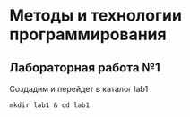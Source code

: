 # Методы и технологии программирования

## Лабораторная работа №1

Создадим и перейдет в каталог lab1

```
mkdir lab1 & cd lab1
```
